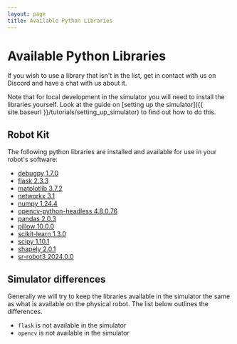 ```yaml
---
layout: page
title: Available Python Libraries
---
```


<!-- Simulator libraries https://github.com/srobo/competition-simulator/blob/main/libraries.txt -->
<!-- Robot image libraries https://github.com/srobo/robot-image/blob/main/libraries.txt -->
<!-- Robot image requirements https://github.com/srobo/robot-image/blob/main/requirements.txt -->

# Available Python Libraries

If you wish to use a library that isn't in the list, get in contact with us on Discord and have a chat with us about it.

<div class="info" markdown="1">
Note that for local development in the simulator you will need to install the libraries yourself.
Look at the guide on [setting up the simulator]({{ site.baseurl }}/tutorials/setting_up_simulator) to find out how to do this.
</div>


## Robot Kit

The following python libraries are installed and available for use in your robot's software:

<!-- cspell:disable -->
* [debugpy 1.7.0](https://pypi.org/project/debugpy)
* [flask 2.3.3](https://pypi.org/project/flask)
* [matplotlib 3.7.2](https://pypi.org/project/matplotlib)
* [networkx 3.1](https://pypi.org/project/networkx)
* [numpy 1.24.4](https://pypi.org/project/numpy)
* [opencv-python-headless 4.8.0.76](https://pypi.org/project/opencv-python-headless)
* [pandas 2.0.3](https://pypi.org/project/pandas)
* [pillow 10.0.0](https://pypi.org/project/pillow)
* [scikit-learn 1.3.0](https://pypi.org/project/scikit-learn)
* [scipy 1.10.1](https://pypi.org/project/scipy)
* [shapely 2.0.1](https://pypi.org/project/shapely)
* [sr-robot3 2024.0.0](https://pypi.org/project/sr-robot3)
<!-- cspell:enable -->


## Simulator differences

Generally we will try to keep the libraries available in the simulator the same as what is available on the physical robot.
The list below outlines the differences.

<!-- cspell:disable -->
* `flask` is not available in the simulator
* `opencv` is not available in the simulator
<!-- cspell:enable -->

